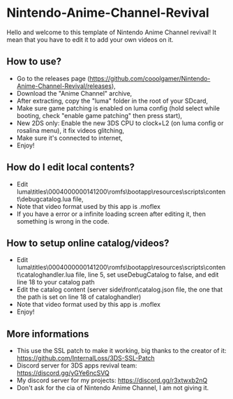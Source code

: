 # Nintendo-Anime-Channel-Revival
Hello and welcome to this template of Nintendo Anime Channel revival! It mean that you have to edit it to add your own videos on it.

## How to use?
* Go to the releases page (https://github.com/cooolgamer/Nintendo-Anime-Channel-Revival/releases),
* Download the "Anime Channel" archive,
* After extracting, copy the "luma" folder in the root of your SDcard,
* Make sure game patching is enabled on luma config (hold select while booting, check "enable game patching" then press start),
* New 2DS only: Enable the new 3DS CPU to clock+L2 (on luma config or rosalina menu), it fix videos glitching,
* Make sure it's connected to internet,
* Enjoy!

## How do I edit local contents?
* Edit luma\titles\0004000000141200\romfs\bootapp\resources\scripts\content\debugcatalog.lua file,
* Note that video format used by this app is .moflex
* If you have a error or a infinite loading screen after editing it, then something is wrong in the code.

## How to setup online catalog/videos?
* Edit luma\titles\0004000000141200\romfs\bootapp\resources\scripts\content\cataloghandler.lua file, line 5, set useDebugCatalog to false, and edit line 18 to your catalog path
* Edit the catalog content (server side\front\catalog.json file, the one that the path is set on line 18 of cataloghandler)
* Note that video format used by this app is .moflex
* Enjoy!

## More informations
* This use the SSL patch to make it working, big thanks to the creator of it: https://github.com/InternalLoss/3DS-SSL-Patch
* Discord server for 3DS apps revival team: https://discord.gg/yGYe6ncSVQ
* My discord server for my projects: https://discord.gg/r3xtwxb2nQ
* Don't ask for the cia of Nintendo Anime Channel, I am not giving it.
